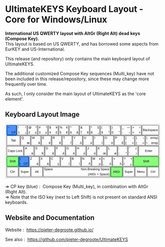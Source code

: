 # UltimateKEYS Keyboard Layout - Core for Windows/Linux

**International US QWERTY layout with AltGr (Right Alt) dead keys (Compose Key).**  
This layout is based on US QWERTY, and has borrowed some aspects from EurKEY and US-International.

This release (and repository) only contains the main keyboard layout of UltimateKEYS.

The additional customized Compose Key sequences (Multi_key) have not been included in this release/repository, since these may change more frequently over time.

As such, I only consider the main layout of UltimateKEYS as the 'core element'.

## Keyboard Layout Image

![UltimateKEYS - Keyboard Layout Image](images/UltimateKEYS%20-%20Keyboard%20Layout%20Image.png)

=&gt; CP key (blue) : &nbsp;Compose Key (Multi_key), in combination with AltGr (Right Alt).  
=&gt; Note that the ISO key (next to Left Shift) is not present on standard ANSI keyboards.

## Website and Documentation

Website&nbsp;: &nbsp;https://pieter-degroote.github.io/

See also&nbsp;: &nbsp;https://github.com/pieter-degroote/UltimateKEYS
